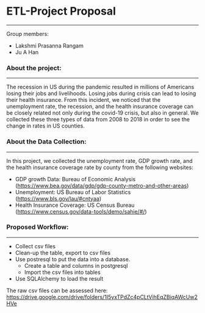 # ETL-Project Proposal
----------------------------------------------------------------------------------------------------------------------------------------------------------------------------------
Group members:
* Lakshmi Prasanna Rangam
* Ju A Han

### About the project:
---------------------------------------------------------------------------------------------------------------------------------------------------------------------------------
The recession in US during the pandemic resulted in millions of Americans losing their jobs and livelihoods. Losing jobs during crisis can lead to losing their health insurance. From this incident, we noticed that the unemployment rate, the recession, and the health insurance coverage can be closely related not only during the covid-19 crisis, but also in general. We collected these three types of data from 2008 to 2018 in order to see the change in rates in US counties.

### About the Data Collection:
---------------------------------------------------------------------------------------------------------------------------------------------------------------------------------
In this project, we collected the unemployment rate, GDP growth rate, and the health insurance coverage rate by county from the following websites:
* GDP growth Data: Bureau of Economic Analysis (https://www.bea.gov/data/gdp/gdp-county-metro-and-other-areas)
* Unemployment: US Bureau of Labor Statistics (https://www.bls.gov/lau/#cntyaa)
* Health Insurance Coverage: US Census Bureau (https://www.census.gov/data-tools/demo/sahie/#/)

### Proposed Workflow:
----------------------------------------------------------------------------------------------------------------------------------------------------------------------------------
* Collect csv files
* Clean-up the table, export to csv files
* Use postresql to put the data into a database.
    * Create a table and columns in postgresql
    * Import the csv files into tables
* Use SQLAlchemy to load the result

The raw csv files can be assessed here: https://drive.google.com/drive/folders/1I5yxTPdZc4pCLtVihEqZBiqAWcUw2HVe

